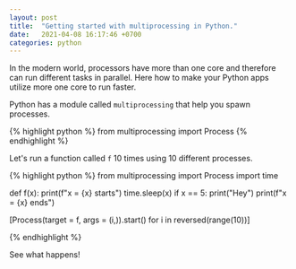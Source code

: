 ```yaml
---
layout: post
title:  "Getting started with multiprocessing in Python."
date:   2021-04-08 16:17:46 +0700
categories: python
---
```


In the modern world, processors have more than one core and therefore can run different tasks in parallel. Here how to make your Python
apps utilize more one core to run faster.

Python has a module called `multiprocessing` that help you spawn processes.

{% highlight python %}
from multiprocessing import Process
{% endhighlight %}

Let's run a function called `f` 10 times using 10 different processes.

{% highlight python %}
from multiprocessing import Process
import time

def f(x):
  print(f"x = {x} starts")
  time.sleep(x)
  if x == 5:
    print("Hey")
  print(f"x = {x} ends")

[Process(target = f, args = (i,)).start() for i in reversed(range(10))]

{% endhighlight %}

See what happens!
